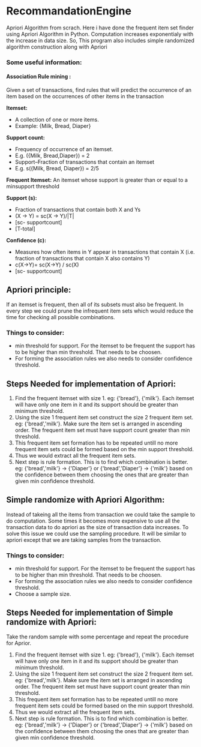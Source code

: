 # RecommandationEngine
Apriori Algorithm from scrach. Here i have done the frequent item set finder using Apriori Algorithm in Python. Computation increases exponentialy with the increase in data size. So, This program also includes simple randomized algorithm construction along with Apriori

### Some useful information:
#### Association Rule mining :

Given a set of transactions, find rules that will predict the occurrence of an item based on the occurrences of other items in the transaction

**Itemset:**
- A collection of one or more items. 
- Example: {Milk, Bread, Diaper}

**Support count:** 
- Frequency of occurrence of an itemset.
- E.g.  ({Milk, Bread,Diaper}) = 2 
- Support–Fraction of transactions that contain an itemset
- E.g.   s({Milk, Bread, Diaper}) = 2/5

**Frequent Itemset:**
An itemset whose support is greater than or equal to a minsupport threshold

**Support (s):**
- Fraction of transactions that contain both X and Ys
- (X -> Y) = sc(X -> Y)/|T|   
- [sc- supportcount]
- [T-total]

**Confidence (c):**
- Measures how often items in Y appear in transactions that contain X (i.e. fraction of transactions that contain X also contains Y)
- c(X->Y)= sc(X->Y) / sc(X)
- [sc- supportcount]

## Apriori principle:
If an itemset is frequent, then all of its subsets must also be frequent.
In every step we could prune the infrequent item sets which would reduce the time for checking all possible combinations.

### Things to consider:

- min threshold for support. For the itemset to be frequent the support has to be higher than min threshold. That needs to be choosen.
- For forming the association rules we also needs to consider confidence threshold.

## Steps Needed for implementation of Apriori:
1) Find the frequent itemset with size 1. eg: {'bread'}, {'milk'}. Each itemset will have only one item in it and its support should be greater than minimum threshold.
2) Using the size 1 frequent item set construct the size 2 frequent item set. eg: {'bread','milk'}. Make sure the item set is arranged in ascending order. The frequent item set must have support count greater than min threshold.
3) This frequent item set formation has to be repeated untill no more frequent item sets could be formed based on the min support threshold.
4) Thus we would extract all the frequent item sets. 
5) Next step is rule formation. This is to find which combination is better. eg: {'bread','milk'} -> {'Diaper'} or {'bread','Diaper'} -> {'milk'} based on the confidence between them choosing the ones that are greater than given min confidence threshold.

## Simple randomize with Apriori Algorithm:
Instead of takeing all the items from transaction we could take the sample to do computation. Some times it becomes more expensive to use all the transaction data to do apriori as the size of transaction data increases. To solve this issue we could use the sampling procedure. It will be similar to apriori except that we are taking samples from the transaction.

### Things to consider:

- min threshold for support. For the itemset to be frequent the support has to be higher than min threshold. That needs to be choosen.
- For forming the association rules we also needs to consider confidence threshold.
- Choose a sample size.

## Steps Needed for implementation of Simple randomize with Apriori:
Take the random sample with some percentage and repeat the procedure for Aprior.
1) Find the frequent itemset with size 1. eg: {'bread'}, {'milk'}. Each itemset will have only one item in it and its support should be greater than minimum threshold.
2) Using the size 1 frequent item set construct the size 2 frequent item set. eg: {'bread','milk'}. Make sure the item set is arranged in ascending order. The frequent item set must have support count greater than min threshold.
3) This frequent item set formation has to be repeated untill no more frequent item sets could be formed based on the min support threshold.
4) Thus we would extract all the frequent item sets. 
5) Next step is rule formation. This is to find which combination is better. eg: {'bread','milk'} -> {'Diaper'} or {'bread','Diaper'} -> {'milk'} based on the confidence between them choosing the ones that are greater than given min confidence threshold.
